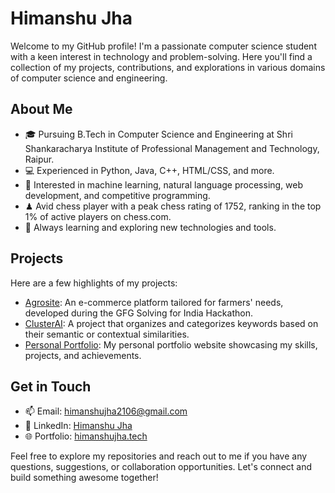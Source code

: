 # Himanshu Jha

Welcome to my GitHub profile! I'm a passionate computer science student with a keen interest in technology and problem-solving. Here you'll find a collection of my projects, contributions, and explorations in various domains of computer science and engineering.

## About Me

- 🎓 Pursuing B.Tech in Computer Science and Engineering at Shri Shankaracharya Institute of Professional Management and Technology, Raipur.
- 💻 Experienced in Python, Java, C++, HTML/CSS, and more.
- 🧠 Interested in machine learning, natural language processing, web development, and competitive programming.
- ♟ Avid chess player with a peak chess rating of 1752, ranking in the top 1% of active players on chess.com.
- 🌱 Always learning and exploring new technologies and tools.

## Projects

Here are a few highlights of my projects:

- [Agrosite](https://github.com/himanshujha2106/agrosite): An e-commerce platform tailored for farmers' needs, developed during the GFG Solving for India Hackathon.
- [ClusterAI](https://github.com/himanshujha2106/clusterai): A project that organizes and categorizes keywords based on their semantic or contextual similarities.
- [Personal Portfolio](https://github.com/himanshujha2106/portfolio): My personal portfolio website showcasing my skills, projects, and achievements.

## Get in Touch

- 📫 Email: himanshujha2106@gmail.com
- 💼 LinkedIn: [Himanshu Jha](https://www.linkedin.com/in/himanshu-jha-35b32b238/)
- 🌐 Portfolio: [himanshujha.tech](https://www.himanshujha.xyz)

Feel free to explore my repositories and reach out to me if you have any questions, suggestions, or collaboration opportunities. Let's connect and build something awesome together!
